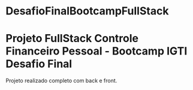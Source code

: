 # DesafioFinalBootcampFullStack


# Projeto FullStack Controle Financeiro Pessoal - Bootcamp IGTI Desafio Final

Projeto realizado completo com back e front.



